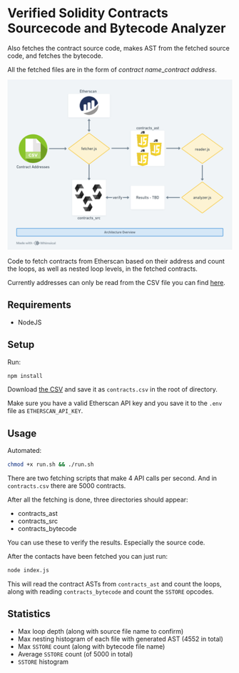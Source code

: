 # Verified Solidity Contracts Sourcecode and Bytecode Analyzer

Also fetches the contract source code, makes AST from the fetched source code, and fetches the bytecode.

All the fetched files are in the form of _contract name_\__contract address_.

![Architecture overview](images/architecture.png)

Code to fetch contracts from Etherscan based on their address and count the loops, as well as nested loop levels, in the fetched contracts.

Currently addresses can only be read from the CSV file you can find [here](https://etherscan.io/exportData?type=open-source-contract-codes).

## Requirements

- NodeJS

## Setup

Run:

```sh
npm install
```

Download [the CSV](https://etherscan.io/exportData?type=open-source-contract-codes) and save it as `contracts.csv` in the root of directory.

Make sure you have a valid Etherscan API key and you save it to the `.env` file as `ETHERSCAN_API_KEY`.

## Usage

Automated:

```sh
chmod +x run.sh && ./run.sh
```

There are two fetching scripts that make 4 API calls per second. And in `contracts.csv` there are 5000 contracts.

After all the fetching is done, three directories should appear:

- contracts_ast
- contracts_src
- contracts_bytecode

You can use these to verify the results. Especially the source code.

After the contacts have been fetched you can just run:

```sh
node index.js
```

This will read the contract ASTs from `contracts_ast` and count the loops, along with reading `contracts_bytecode` and count the `SSTORE` opcodes.

## Statistics

- Max loop depth (along with source file name to confirm)
- Max nesting histogram of each file with generated AST (4552 in total)
- Max `SSTORE` count (along with bytecode file name)
- Average `SSTORE` count (of 5000 in total)
- `SSTORE` histogram
